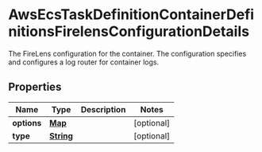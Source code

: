 

# AwsEcsTaskDefinitionContainerDefinitionsFirelensConfigurationDetails

The FireLens configuration for the container. The configuration specifies and configures a log router for container logs.

## Properties

| Name | Type | Description | Notes |
|------------ | ------------- | ------------- | -------------|
|**options** | [**Map**](Map.md) |  |  [optional] |
|**type** | [**String**](String.md) |  |  [optional] |



